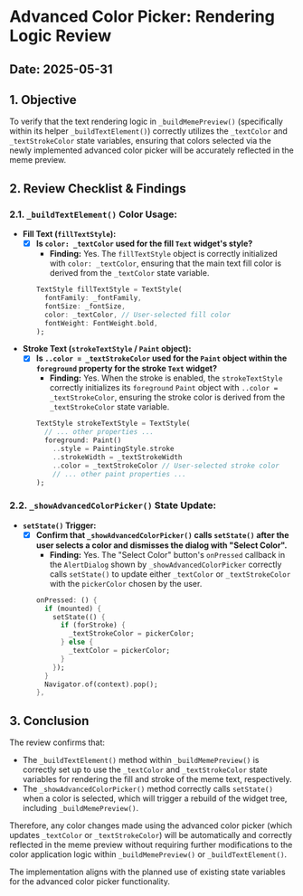 # Advanced Color Picker: Rendering Logic Review

## Date: 2025-05-31

## 1. Objective
To verify that the text rendering logic in `_buildMemePreview()` (specifically within its helper `_buildTextElement()`) correctly utilizes the `_textColor` and `_textStrokeColor` state variables, ensuring that colors selected via the newly implemented advanced color picker will be accurately reflected in the meme preview.

## 2. Review Checklist & Findings

### 2.1. `_buildTextElement()` Color Usage:

*   **Fill Text (`fillTextStyle`):**
    *   [x] **Is `color: _textColor` used for the fill `Text` widget's style?**
        *   **Finding:** Yes. The `fillTextStyle` object is correctly initialized with `color: _textColor`, ensuring that the main text fill color is derived from the `_textColor` state variable.
        ```dart
        TextStyle fillTextStyle = TextStyle(
          fontFamily: _fontFamily,
          fontSize: _fontSize,
          color: _textColor, // User-selected fill color
          fontWeight: FontWeight.bold, 
        );
        ```

*   **Stroke Text (`strokeTextStyle` / `Paint` object):**
    *   [x] **Is `..color = _textStrokeColor` used for the `Paint` object within the `foreground` property for the stroke `Text` widget?**
        *   **Finding:** Yes. When the stroke is enabled, the `strokeTextStyle` correctly initializes its `foreground` `Paint` object with `..color = _textStrokeColor`, ensuring the stroke color is derived from the `_textStrokeColor` state variable.
        ```dart
        TextStyle strokeTextStyle = TextStyle(
          // ... other properties ...
          foreground: Paint()
            ..style = PaintingStyle.stroke
            ..strokeWidth = _textStrokeWidth
            ..color = _textStrokeColor // User-selected stroke color
            // ... other paint properties ...
        );
        ```

### 2.2. `_showAdvancedColorPicker()` State Update:

*   **`setState()` Trigger:**
    *   [x] **Confirm that `_showAdvancedColorPicker()` calls `setState()` after the user selects a color and dismisses the dialog with "Select Color".**
        *   **Finding:** Yes. The "Select Color" button's `onPressed` callback in the `AlertDialog` shown by `_showAdvancedColorPicker` correctly calls `setState()` to update either `_textColor` or `_textStrokeColor` with the `pickerColor` chosen by the user.
        ```dart
        onPressed: () {
          if (mounted) { 
            setState(() {
              if (forStroke) {
                _textStrokeColor = pickerColor;
              } else {
                _textColor = pickerColor;
              }
            });
          }
          Navigator.of(context).pop(); 
        },
        ```

## 3. Conclusion
The review confirms that:
*   The `_buildTextElement()` method within `_buildMemePreview()` is correctly set up to use the `_textColor` and `_textStrokeColor` state variables for rendering the fill and stroke of the meme text, respectively.
*   The `_showAdvancedColorPicker()` method correctly calls `setState()` when a color is selected, which will trigger a rebuild of the widget tree, including `_buildMemePreview()`.

Therefore, any color changes made using the advanced color picker (which updates `_textColor` or `_textStrokeColor`) will be automatically and correctly reflected in the meme preview without requiring further modifications to the color application logic within `_buildMemePreview()` or `_buildTextElement()`.

The implementation aligns with the planned use of existing state variables for the advanced color picker functionality.
```
